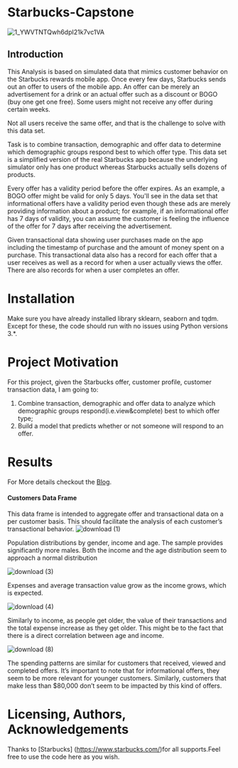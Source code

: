 # Starbucks-Capstone
![1_YWVTNTQwh6dpI21k7vc1VA](https://user-images.githubusercontent.com/39211262/82521307-e8daf800-9b43-11ea-97f5-1e65affca8c0.png)

## Introduction
This Analysis is based on simulated data that mimics customer behavior on the Starbucks rewards mobile app. Once every few days, Starbucks sends out an offer to users of the mobile app. An offer can be merely an advertisement for a drink or an actual offer such as a discount or BOGO (buy one get one free). Some users might not receive any offer during certain weeks.

Not all users receive the same offer, and that is the challenge to solve with this data set.

Task is to combine transaction, demographic and offer data to determine which demographic groups respond best to which offer type. This data set is a simplified version of the real Starbucks app because the underlying simulator only has one product whereas Starbucks actually sells dozens of products.

Every offer has a validity period before the offer expires. As an example, a BOGO offer might be valid for only 5 days. You'll see in the data set that informational offers have a validity period even though these ads are merely providing information about a product; for example, if an informational offer has 7 days of validity, you can assume the customer is feeling the influence of the offer for 7 days after receiving the advertisement.

Given transactional data showing user purchases made on the app including the timestamp of purchase and the amount of money spent on a purchase. This transactional data also has a record for each offer that a user receives as well as a record for when a user actually views the offer. There are also records for when a user completes an offer.

# Installation
Make sure you have already installed library sklearn, seaborn and tqdm. Except for these, the code should run with no issues using Python versions 3.*.

# Project Motivation
For this project, given the Starbucks offer, customer profile, customer transaction data, I am going to:
1. Combine transaction, demographic and offer data to analyze which demographic groups respond(i.e.view&complete) best to which offer type;
2. Build a model that predicts whether or not someone will respond to an offer.


# Results
For More details checkout the [Blog](https://medium.com/@dastoulik12/starbucks-capstone-challenge-428c3a695046).
#### Customers Data Frame
This data frame is intended to aggregate offer and transactional data on a per customer basis. This should facilitate the analysis of each customer’s transactional behavior.
![download (1)](https://user-images.githubusercontent.com/39211262/82524901-b0d8b280-9b4d-11ea-9901-b959d8e7beb5.png)

Population distributions by gender, income and age. The sample provides significantly more males. Both the income and the age distribution seem to approach a normal distribution

![download (3)](https://user-images.githubusercontent.com/39211262/82524962-df568d80-9b4d-11ea-8b88-225b41962884.png)

Expenses and average transaction value grow as the income grows, which is expected.

![download (4)](https://user-images.githubusercontent.com/39211262/82524964-e1205100-9b4d-11ea-9496-3fb26dcdd105.png)

Similarly to income, as people get older, the value of their transactions and the total expense increase as they get older. This might be to the fact that there is a direct correlation between age and income.

![download (8)](https://user-images.githubusercontent.com/39211262/82525033-0ad97800-9b4e-11ea-96a4-efd78bbbe991.png)

The spending patterns are similar for customers that received, viewed and completed offers. It’s important to note that for informational offers, they seem to be more relevant for younger customers. Similarly, customers that make less than $80,000 don’t seem to be impacted by this kind of offers.

# Licensing, Authors, Acknowledgements
Thanks to [Starbucks] (https://www.starbucks.com/)for all supports.Feel free to use the code here as you wish.
